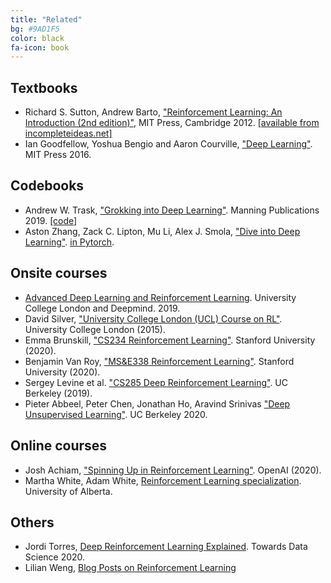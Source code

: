```yaml
---
title: "Related"
bg: #9AD1F5
color: black
fa-icon: book
---
```


## Textbooks
* Richard S. Sutton, Andrew Barto, ["Reinforcement Learning: An Introduction (2nd edition)"](https://mitpress.mit.edu/books/reinforcement-learning-second-edition), MIT Press, Cambridge 2012. [[available from incompleteideas.net]](http://incompleteideas.net/book/the-book-2nd.html)
* Ian Goodfellow, Yoshua Bengio and Aaron Courville, ["Deep Learning"](https://www.deeplearningbook.org/). MIT Press 2016.

## Codebooks
* Andrew W. Trask, ["Grokking into Deep Learning"](https://www.manning.com/books/grokking-deep-learning?a_aid=grokkingdl&a_bid=32715258). Manning Publications 2019. [[code]](https://github.com/iamtrask/Grokking-Deep-Learning)
* Aston Zhang, Zack C. Lipton, Mu Li, Alex J. Smola, ["Dive into Deep Learning"](http://www.d2l.ai). [in Pytorch](https://github.com/dsgiitr/d2l-pytorch).

## Onsite courses

* [Advanced Deep Learning and Reinforcement Learning](https://github.com/enggen/DeepMind-Advanced-Deep-Learning-and-Reinforcement-Learning). University College London and Deepmind. 2019.
* David Silver, ["University College London (UCL) Course on RL"](https://www.davidsilver.uk/teaching/). University College London (2015). 
* Emma Brunskill, ["CS234 Reinforcement Learning"](http://web.stanford.edu/class/cs234/index.html). Stanford University (2020).
* Benjamin Van Roy, ["MS&E338 Reinforcement Learning"](https://web.stanford.edu/class/msande338/). Stanford University (2020). 
* Sergey Levine et al. ["CS285 Deep Reinforcement Learning"](http://rail.eecs.berkeley.edu/deeprlcourse/). UC Berkeley (2019). 
* Pieter Abbeel, Peter Chen, Jonathan Ho, Aravind Srinivas ["Deep Unsupervised Learning"](https://sites.google.com/view/berkeley-cs294-158-sp20/home). UC Berkeley 2020.


## Online courses
* Josh Achiam, ["Spinning Up in Reinforcement Learning"](https://spinningup.openai.com/en/latest/). OpenAI (2020).
* Martha White, Adam White, [Reinforcement Learning specialization](https://www.ualberta.ca/admissions-programs/online-courses/reinforcement-learning/index.html). University of Alberta.

## Others
* Jordi Torres, [Deep Reinforcement Learning Explained](https://towardsdatascience.com/tagged/deep-r-l-explained). Towards Data Science 2020.
* Lilian Weng, [Blog Posts on Reinforcement Learning](https://lilianweng.github.io/lil-log/tag/reinforcement-learning) 
